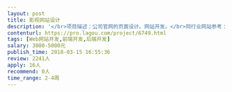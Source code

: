 ```yaml
---                
layout: post       
title: 影视网站设计           
description: '</br>项目描述：公司官网的页面设计。网站开发。</br>同行业网站参考：https://cv.ergengtv.com/</br>http://gdh-ad.com/about.html</br>'     
contenturl: https://pro.lagou.com/project/6749.html      
tags: [Web网站开发,前端开发,后端开发]            
salary: 3000-5000元          
publish_time: 2018-03-15 16:55:36         
review: 2241人                   
apply: 16人                   
recommend: 0人                   
time_range: 2-4周              
---                 
```

